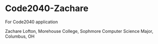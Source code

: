 # Code2040-Zachare
For Code2040 application

Zachare Lofton,
Morehouse College,
Sophmore Computer Science Major,
Columbus, OH
